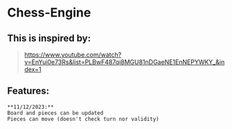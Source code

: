 # Chess-Engine

## This is inspired by:
>https://www.youtube.com/watch?v=EnYui0e73Rs&list=PLBwF487qi8MGU81nDGaeNE1EnNEPYWKY_&index=1

## Features:
<pre><code>**11/12/2023:**   
Board and pieces can be updated   
Pieces can move (doesn't check turn nor validity)   </code></pre>
